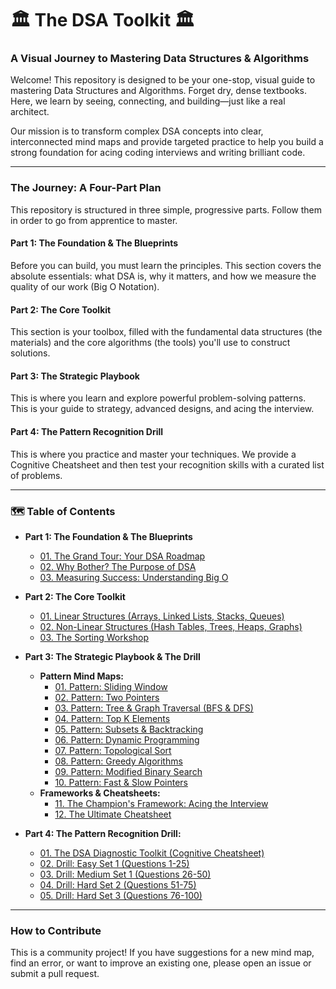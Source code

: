 # 🏛️ The DSA Toolkit 🏛️
### A Visual Journey to Mastering Data Structures & Algorithms

Welcome! This repository is designed to be your one-stop, visual guide to mastering Data Structures and Algorithms. Forget dry, dense textbooks. Here, we learn by seeing, connecting, and building—just like a real architect.

Our mission is to transform complex DSA concepts into clear, interconnected mind maps and provide targeted practice to help you build a strong foundation for acing coding interviews and writing brilliant code.

---

### The Journey: A Four-Part Plan

This repository is structured in three simple, progressive parts. Follow them in order to go from apprentice to master.

#### **Part 1: The Foundation & The Blueprints**
Before you can build, you must learn the principles. This section covers the absolute essentials: what DSA is, why it matters, and how we measure the quality of our work (Big O Notation).

#### **Part 2: The Core Toolkit**
This section is your toolbox, filled with the fundamental data structures (the materials) and the core algorithms (the tools) you'll use to construct solutions.

#### **Part 3: The Strategic Playbook**
This is where you learn and explore powerful problem-solving patterns. This is your guide to strategy, advanced designs, and acing the interview.

#### **Part 4: The Pattern Recognition Drill**
This is where you practice and master your techniques. We provide a Cognitive Cheatsheet and then test your recognition skills with a curated list of problems.

---

### 🗺️ Table of Contents

*   **Part 1: The Foundation & The Blueprints**
    *   [01. The Grand Tour: Your DSA Roadmap](./1_The_Foundation_and_Blueprints/01_The_Grand_Tour.md)
    *   [02. Why Bother? The Purpose of DSA](./1_The_Foundation_and_Blueprints/02_Why_Bother_DSA.md)
    *   [03. Measuring Success: Understanding Big O](./1_The_Foundation_and_Blueprints/03_Understanding_Big_O.md)

*   **Part 2: The Core Toolkit**
    *   [01. Linear Structures (Arrays, Linked Lists, Stacks, Queues)](./2_The_Core_Toolkit/01_Linear_Structures.md)
    *   [02. Non-Linear Structures (Hash Tables, Trees, Heaps, Graphs)](./2_The_Core_Toolkit/02_Non_Linear_Structures.md)
    *   [03. The Sorting Workshop](./2_The_Core_Toolkit/03_The_Sorting_Workshop.md)

*   **Part 3: The Strategic Playbook & The Drill**
    *   **Pattern Mind Maps:**
        *   [01. Pattern: Sliding Window](./3_The_Strategic_Playbook/01_Pattern_Sliding_Window.md)
        *   [02. Pattern: Two Pointers](./3_The_Strategic_Playbook/02_Pattern_Two_Pointers.md)
        *   [03. Pattern: Tree & Graph Traversal (BFS & DFS)](./3_The_Strategic_Playbook/03_Pattern_Tree_Graph_Traversal.md)
        *   [04. Pattern: Top K Elements](./3_The_Strategic_Playbook/04_Pattern_Top_K_Elements.md)
        *   [05. Pattern: Subsets & Backtracking](./3_The_Strategic_Playbook/05_Pattern_Subsets_Backtracking.md)
        *   [06. Pattern: Dynamic Programming](./3_The_Strategic_Playbook/06_Pattern_Dynamic_Programming.md)
        *   [07. Pattern: Topological Sort](./3_The_Strategic_Playbook/07_Pattern_Topological_Sort.md)
        *   [08. Pattern: Greedy Algorithms](./3_The_Strategic_Playbook/08_Pattern_Greedy_Algorithms.md)
        *   [09. Pattern: Modified Binary Search](./3_The_Strategic_Playbook/09_Pattern_Modified_Binary_Search.md)
        *   [10. Pattern: Fast & Slow Pointers](./3_The_Strategic_Playbook/10_Pattern_Fast_and_Slow_Pointers.md)
    *   **Frameworks & Cheatsheets:**
        *   [11. The Champion's Framework: Acing the Interview](./3_The_Strategic_Playbook/11_The_Champions_Framework.md)
        *   [12. The Ultimate Cheatsheet](./3_The_Strategic_Playbook/12_The_Ultimate_Cheatsheet.md)
*   **Part 4: The Pattern Recognition Drill:**
    *   [01. The DSA Diagnostic Toolkit (Cognitive Cheatsheet)](./4_Drills/01_Pattern_Identification_Cognitive_Cheatsheet.md)
    *   [02. Drill: Easy Set 1 (Questions 1-25)](./4_Drills/02_Drill_Easy_Set_1.md)
    *   [03. Drill: Medium Set 1 (Questions 26-50)](./4_Drills/03_Drill_Medium_Set_1.md)
    *   [04. Drill: Hard Set 2 (Questions 51-75)](./4_Drills/04_Drill_Medium_Hard_Set_2.md)
    *   [05. Drill: Hard Set 3 (Questions 76-100)](./4_Drills/05_Drill_Hard_Set_3.md)

---

### How to Contribute
This is a community project! If you have suggestions for a new mind map, find an error, or want to improve an existing one, please open an issue or submit a pull request.
